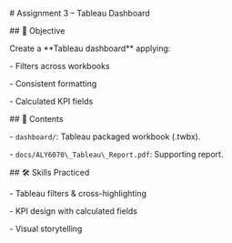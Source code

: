 \# Assignment 3 – Tableau Dashboard



\## 📌 Objective

Create a \*\*Tableau dashboard\*\* applying:

\- Filters across workbooks

\- Consistent formatting

\- Calculated KPI fields



\## 📂 Contents

\- `dashboard/`: Tableau packaged workbook (.twbx).

\- `docs/ALY6070\_Tableau\_Report.pdf`: Supporting report.



\## 🛠️ Skills Practiced

\- Tableau filters \& cross-highlighting

\- KPI design with calculated fields

\- Visual storytelling




